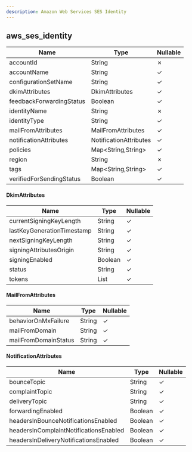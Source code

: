```yaml
---
description: Amazon Web Services SES Identity
---
```

aws_ses_identity
----------------

| **Name**                 | **Type**               | **Nullable** |
| ------------------------ | ---------------------- | ------------ |
| accountId                | String                 | &cross;      |
| accountName              | String                 | &check;      |
| configurationSetName     | String                 | &check;      |
| dkimAttributes           | DkimAttributes         | &check;      |
| feedbackForwardingStatus | Boolean                | &check;      |
| identityName             | String                 | &cross;      |
| identityType             | String                 | &check;      |
| mailFromAttributes       | MailFromAttributes     | &check;      |
| notificationAttributes   | NotificationAttributes | &check;      |
| policies                 | Map<String,String>     | &check;      |
| region                   | String                 | &cross;      |
| tags                     | Map<String,String>     | &check;      |
| verifiedForSendingStatus | Boolean                | &check;      |

#### DkimAttributes
| **Name**                   | **Type**     | **Nullable** |
| -------------------------- | ------------ | ------------ |
| currentSigningKeyLength    | String       | &check;      |
| lastKeyGenerationTimestamp | String       | &check;      |
| nextSigningKeyLength       | String       | &check;      |
| signingAttributesOrigin    | String       | &check;      |
| signingEnabled             | Boolean      | &check;      |
| status                     | String       | &check;      |
| tokens                     | List<String> | &check;      |

#### MailFromAttributes
| **Name**             | **Type** | **Nullable** |
| -------------------- | -------- | ------------ |
| behaviorOnMxFailure  | String   | &check;      |
| mailFromDomain       | String   | &check;      |
| mailFromDomainStatus | String   | &check;      |

#### NotificationAttributes
| **Name**                               | **Type** | **Nullable** |
| -------------------------------------- | -------- | ------------ |
| bounceTopic                            | String   | &check;      |
| complaintTopic                         | String   | &check;      |
| deliveryTopic                          | String   | &check;      |
| forwardingEnabled                      | Boolean  | &check;      |
| headersInBounceNotificationsEnabled    | Boolean  | &check;      |
| headersInComplaintNotificationsEnabled | Boolean  | &check;      |
| headersInDeliveryNotificationsEnabled  | Boolean  | &check;      |
